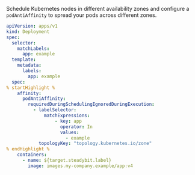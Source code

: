 Schedule Kubernetes nodes in different availability zones and configure a `podAntiAffinity` to spread your pods across different zones.

```yaml
apiVersion: apps/v1
kind: Deployment
spec:
  selector:
    matchLabels:
      app: example
  template:
    metadata:
      labels:
        app: example
  spec:
% startHighlight %
    affinity:
      podAntiAffinity:
        requiredDuringSchedulingIgnoredDuringExecution:
          - labelSelector:
              matchExpressions:
                  - key: app
                    operator: In
                    values:
                      - example
            topologyKey: "topology.kubernetes.io/zone"
% endHighlight %
    containers:
      - name: ${target.steadybit.label}
        image: images.my-company.example/app:v4
```
